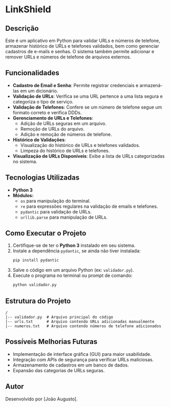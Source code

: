 # LinkShield

## Descrição
Este é um aplicativo em Python para validar URLs e números de telefone, armazenar histórico de URLs e telefones validados, bem como gerenciar cadastros de e-mails e senhas. O 
sistema também permite adicionar e remover URLs e números de telefone de arquivos externos.

## Funcionalidades
- **Cadastro de Email e Senha**: Permite registrar credenciais e armazená-las em um dicionário.
- **Validação de URLs**: Verifica se uma URL pertence a uma lista segura e categoriza o tipo de serviço.
- **Validação de Telefones**: Confere se um número de telefone segue um formato correto e verifica DDDs.
- **Gerenciamento de URLs e Telefones**:
  - Adição de URLs seguras em um arquivo.
  - Remoção de URLs do arquivo.
  - Adição e remoção de números de telefone.
- **Histórico de Validações**:
  - Visualização do histórico de URLs e telefones validados.
  - Limpeza do histórico de URLs e telefones.
- **Visualização de URLs Disponíveis**: Exibe a lista de URLs categorizadas no sistema.

## Tecnologias Utilizadas
- **Python 3**
- **Módulos:**
  - `os` para manipulação do terminal.
  - `re` para expressões regulares na validação de emails e telefones.
  - `pydantic` para validação de URLs.
  - `urllib.parse` para manipulação de URLs.

## Como Executar o Projeto
1. Certifique-se de ter o **Python 3** instalado em seu sistema.
2. Instale a dependência `pydantic`, se ainda não tiver instalada:
   ```sh
   pip install pydantic
   ```
3. Salve o código em um arquivo Python (ex: `validador.py`).
4. Execute o programa no terminal ou prompt de comando:
   ```sh
   python validador.py
   ```

## Estrutura do Projeto
```
/
|-- validador.py  # Arquivo principal do código
|-- urls.txt      # Arquivo contendo URLs adicionadas manualmente
|-- numeros.txt   # Arquivo contendo números de telefone adicionados
```

## Possíveis Melhorias Futuras
- Implementação de interface gráfica (GUI) para maior usabilidade.
- Integração com APIs de segurança para verificar URLs maliciosas.
- Armazenamento de cadastros em um banco de dados.
- Expansão das categorias de URLs seguras.

## Autor
Desenvolvido por [João Augusto].

